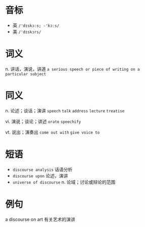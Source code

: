 # 音标

- 英 `/'dɪskɔːs; -'kɔːs/`
- 美 `/'dɪskɔrs/`

# 词义

n. 讲话，演说，讲道
`a serious speech or piece of writing on a particular subject`

# 同义

n. 论述；谈话；演讲
`speech` `talk` `address` `lecture` `treatise`

vi. 演说；谈论；讲述
`orate` `speechify`

vt. 说出；演奏出
`come out with` `give voice to`

# 短语

- `discourse analysis` 话语分析
- `discourse upon` 论述，演讲
- `universe of discourse` n. 论域；讨论或辩论的范围

# 例句

a discourse on art
有关艺术的演讲


